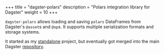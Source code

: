 +++
title = "dagster-polars"
description = "Polars integration library for Dagster"
weight = 10
+++

`dagster-polars` allows loading and saving `polars` DataFrames from Dagster's `@asset`s and `@op`s. It supports multiple serialization formats and storage systems. 

It started as my [standalone](https://github.com/danielgafni/dagster-polars) project, but eventually got merged into the main Dagster [repository](https://github.com/dagster-io/dagster/tree/master/python_modules/libraries/dagster-polars).

